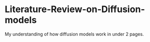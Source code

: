 # Literature-Review-on-Diffusion-models
My understanding of how diffusion models work in under 2 pages.
